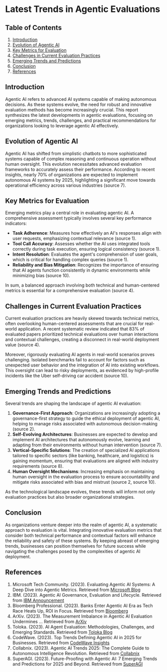 # Latest Trends in Agentic Evaluations

## Table of Contents
1. [Introduction](#introduction)
2. [Evolution of Agentic AI](#evolution-of-agentic-ai)
3. [Key Metrics for Evaluation](#key-metrics-for-evaluation)
4. [Challenges in Current Evaluation Practices](#challenges-in-current-evaluation-practices)
5. [Emerging Trends and Predictions](#emerging-trends-and-predictions)
6. [Conclusion](#conclusion)
7. [References](#references)

## Introduction
Agentic AI refers to advanced AI systems capable of making autonomous decisions. As these systems evolve, the need for robust and innovative evaluation methods has become increasingly crucial. This report synthesizes the latest developments in agentic evaluations, focusing on emerging metrics, trends, challenges, and practical recommendations for organizations looking to leverage agentic AI effectively.

## Evolution of Agentic AI
Agentic AI has shifted from simplistic chatbots to more sophisticated systems capable of complex reasoning and continuous operation without human oversight. This evolution necessitates advanced evaluation frameworks to accurately assess their performance. According to recent insights, nearly 70% of organizations are expected to implement autonomous AI systems by 2025, highlighting a significant move towards operational efficiency across various industries (source 7).

## Key Metrics for Evaluation
Emerging metrics play a central role in evaluating agentic AI. A comprehensive assessment typically involves several key performance indicators:

- **Task Adherence**: Measures how effectively an AI's responses align with user requests, emphasizing contextual relevance (source 1).
- **Tool Call Accuracy**: Assesses whether the AI uses integrated tools correctly during task execution, ensuring logical consistency (source 1).
- **Intent Resolution**: Evaluates the agent's comprehension of user goals, which is critical for handling complex queries (source 1).
- **Reliability and Bias Mitigation**: Recognizes the importance of ensuring that AI agents function consistently in dynamic environments while minimizing bias (source 10).

In sum, a balanced approach involving both technical and human-centered metrics is essential for a comprehensive evaluation (source 4).

## Challenges in Current Evaluation Practices
Current evaluation practices are heavily skewed towards technical metrics, often overlooking human-centered assessments that are crucial for real-world application. A recent systematic review indicated that 83% of evaluated papers prioritized technical evaluations over human interactions and contextual challenges, creating a disconnect in real-world deployment value (source 4).

Moreover, rigorously evaluating AI agents in real-world scenarios proves challenging. Isolated benchmarks fail to account for factors such as unexpected user behavior and the integration of AI into existing workflows. This oversight can lead to risky deployments, as evidenced by high-profile incidents like the Uber self-driving car accident (source 10). 

## Emerging Trends and Predictions
Several trends are shaping the landscape of agentic AI evaluation:

1. **Governance-First Approach**: Organizations are increasingly adopting a governance-first strategy to guide the ethical deployment of agentic AI, helping to manage risks associated with autonomous decision-making (source 2).
2. **Self-Evolving Architectures**: Businesses are expected to develop and implement AI architectures that autonomously evolve, learning and adapting from their environments without human intervention (source 7).
3. **Vertical-Specific Solutions**: The creation of specialized AI applications tailored to specific sectors (like banking, healthcare, and logistics) is gaining momentum, ensuring that evaluations are aligned with industry requirements (source 8).
4. **Human Oversight Mechanisms**: Increasing emphasis on maintaining human oversight in the evaluation process to ensure accountability and mitigate risks associated with bias and mistrust (source 2, source 10).

As the technological landscape evolves, these trends will inform not only evaluation practices but also broader organizational strategies.

## Conclusion
As organizations venture deeper into the realm of agentic AI, a systematic approach to evaluation is vital. Integrating innovative evaluation metrics that consider both technical performance and contextual factors will enhance the reliability and safety of these systems. By keeping abreast of emerging trends, businesses can position themselves for future success while navigating the challenges posed by the complexities of agentic AI deployment.

## References
1. Microsoft Tech Community. (2023). Evaluating Agentic AI Systems: A Deep Dive into Agentic Metrics. Retrieved from [Microsoft Blog](https://techcommunity.microsoft.com/blog/azure-ai-services-blog/evaluating-agentic-ai-systems-a-deep-dive-into-agentic-metrics/4403923)
2. IBM. (2023). Agentic AI Governance, Evaluation and Lifecycle. Retrieved from [IBM Announcement](https://www.ibm.com/new/announcements/agentic-ai-governance-evaluation-and-lifecycle)
3. Bloomberg Professional. (2023). Banks Enter Agentic AI Era as Tech Race Heats Up, ROI in Focus. Retrieved from [Bloomberg](https://professional.content.cirrus.bloomberg.com/professional2023/insights/artificial-intelligence/banks-enter-agentic-ai-era-as-tech-race-heats-up-roi-in-focus/)
4. ArXiv. (2023). The Measurement Imbalance in Agentic AI Evaluation Undermines … Retrieved from [ArXiv](https://arxiv.org/html/2506.02064v1)
5. Toloka. (2023). AI Agent Evaluation: Methodologies, Challenges, and Emerging Standards. Retrieved from [Toloka Blog](https://toloka.ai/blog/ai-agent-evaluation-methodologies-challenges-and-emerging-standards/)
6. CodeWave. (2023). Top Trends Defining Agentic AI in 2025 for Businesses. Retrieved from [CodeWave Insights](https://codewave.com/insights/agentic-ai-trends-predictions/)
7. Collabnix. (2023). Agentic AI Trends 2025: The Complete Guide to Autonomous Intelligence Revolution. Retrieved from [Collabnix](https://collabnix.com/agentic-ai-trends-2025-the-complete-guide-to-autonomous-intelligence-revolution/)
8. SuperAGI. (2023). Future-Proofing with Agentic AI: 7 Emerging Trends and Predictions for 2025 and Beyond. Retrieved from [SuperAGI](https://superagi.com/future-proofing-with-agentic-ai-7-emerging-trends-and-predictions-for-2025-and-beyond/)